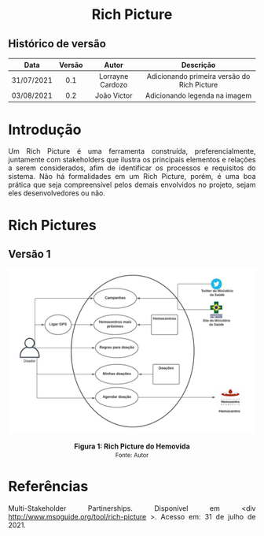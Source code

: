 # <center>Rich Picture</center>

## Histórico de versão
| Data | Versão | Autor | Descrição |
| :-:|:-:|:-:|:-: |
| 31/07/2021 | 0.1 | Lorrayne Cardozo | Adicionando primeira versão do Rich Picture |
| 03/08/2021 | 0.2 | João Victor | Adicionando legenda na imagem |

<div align="justify">

# Introdução
Um Rich Picture é uma ferramenta construída, preferencialmente, juntamente com stakeholders que ilustra os principais elementos e relações a serem considerados, afim de identificar os processos e requisitos do sistema. Não há formalidades em um Rich Picture, porém, é uma boa prática que seja compreensível pelos demais envolvidos no projeto, sejam eles desenvolvedores ou não.



# Rich Pictures
## Versão 1

<p align='center'>
    <img src='images/richPicture.jpeg'>
    <figcaption align='center'>
        <b>Figura 1: Rich Picture do Hemovida</b>
        <br>
        <small>Fonte: Autor</small>
    </figcaption>
</p>

# Referências
Multi-Stakeholder Partinerships. Disponível em <div http://www.mspguide.org/tool/rich-picture >. Acesso em: 31 de julho de 2021.

</div>